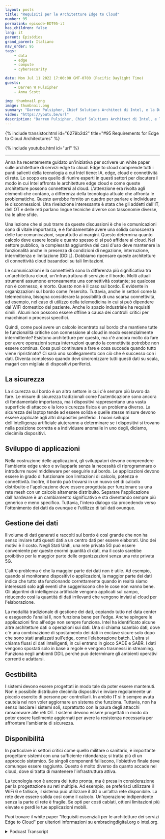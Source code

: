 ```yaml
---
layout: posts
title: "Requisiti per le Architetture Edge to Cloud"
number: 95
permalink: episode-EDT95-it
has_children: false
lang: it
parent: Episódios
grand_parent: Italiano
nav_order: 95
tags:
    - data
    - edge
    - compute
    - cybersecurity

date: Mon Jul 11 2022 17:00:00 GMT-0700 (Pacific Daylight Time)
guests:
    - Darren W Pulsipher
    - Anna Scott

img: thumbnail.png
image: thumbnail.png
summary: "Darren Pulsipher, Chief Solutions Architect di Intel, e la Dr. Anna Scott, Chief Edge Architect del settore pubblico, discutono i requisiti essenziali per le architetture di servizi edge to cloud."
video: "https://youtu.be/url"
description: "Darren Pulsipher, Chief Solutions Architect di Intel, e la Dr. Anna Scott, Chief Edge Architect del settore pubblico, discutono i requisiti essenziali per le architetture di servizi edge to cloud."
---
```


<div>
{% include transistor.html id="6279b2d2" title="#95 Requirements for Edge to Cloud Architectures" %}

{% include youtube.html id="url" %}
</div>

---

Anna ha recentemente guidato un'iniziativa per scrivere un white paper sulle architetture di servizi edge to cloud. Edge to cloud comprende tutti i punti salienti della tecnologia a cui Intel tiene: IA, edge, cloud e connettività di rete. Lo scopo era quello di riunire esperti in questi settori per discutere il modo in cui Intel affronta le architetture edge cloud e come queste architetture possono connettersi al cloud. L'attenzione era rivolta agli elementi che contano, a differenza della tecnologia attuale che affronta le problematiche. Questo avrebbe fornito un quadro per parlare e individuare le disconnessioni. Una rivelazione interessante è stata che gli addetti dell'IT, dell'OT e delle reti parlano lingue tecniche diverse con tassonomie diverse, tra le altre sfide.

Una lezione che si può trarre da queste discussioni è che le comunicazioni sono di vitale importanza, e è fondamentale avere una solida conoscenza delle tue comunicazioni, soprattutto ai margini. Questo determina quanto calcolo deve essere locale e quanto spesso ci si può affidare al cloud. Nel settore pubblico, la complessità aggiuntiva dei casi d'uso deve mantenere la funzionalità anche in presenza di condizioni di negazione, interruzione, intermittenza e limitazione (DDIL). Dobbiamo ripensare queste architetture di connettività cloud basandoci su tali limitazioni.

Le comunicazioni e la connettività sono la differenza più significativa tra un'architettura cloud, un'infrastruttura di servizio e il bordo. Molti attuali strumenti assumono erroneamente una connettività costante; se qualcosa non è connesso, è morto. Questo non è il caso sul bordo. È evidente in organizzazioni sul bordo come l'esercito. Tuttavia, anche in settori come la telemedicina, bisogna considerare la possibilità di una scarsa connettività, ad esempio, nel caso di utilizzo della telemedicina in cui si può dipendere dal WiFi domestico del paziente. Anche lo spazio industriale ha requisiti simili. Alcuni non possono essere offline a causa dei controlli critici per macchinari o processi specifici.

Quindi, come puoi avere un calcolo incentrato sul bordo che mantiene tutte le funzionalità critiche con connessione al cloud in modo essenzialmente intermittente? Esistono architetture per questo, ma c'è ancora molto da fare per avere operazioni senza interruzioni quando la connettività potrebbe non essere continua. Cosa puoi continuare a fare e cosa succede quando tutto viene ripristinato? Ci sarà uno scollegamento con ciò che è successo con i dati. Diventa complesso quando devi sincronizzare tutti questi dati su scala, magari con migliaia di dispositivi periferici.

## La sicurezza

La sicurezza sul bordo è un altro settore in cui c'è sempre più lavoro da fare. Le misure di sicurezza tradizionali come l'autenticazione sono ancora di fondamentale importanza, ma i dispositivi rappresentano una vasta superficie di attacco e la loro sicurezza fisica è un problema diverso. La sicurezza dei laptop tende ad essere solida e quelle stesse misure devono essere applicate agli altri dispositivi periferici. I nuovi sviluppi dell'intelligenza artificiale aiuteranno a determinare se i dispositivi si trovano nella posizione corretta e a individuare anomalie in uno degli, diciamo, diecimila dispositivi.

## Sviluppo di applicazioni

Nella costruzione delle applicazioni, gli sviluppatori devono comprendere l'ambiente edge unico e svilupparle senza la necessità di riprogrammare o introdurre nuovi middleware per eseguirle sul bordo. Le applicazioni devono essere in grado di funzionare con limitazioni di calcolo, potenza e connettività. Inoltre, il bordo può trovarsi in un nuovo set di calcolo distribuito e l'applicazione deve essere progettata per funzionare su una rete mesh con un calcolo altamente distribuito. Separare l'applicazione dall'hardware è un cambiamento significativo e sta diventando sempre più generico e meno specifico. Tuttavia, l'intero dialogo sta procedendo verso l'ottenimento dei dati da ovunque e l'utilizzo di tali dati ovunque.

## Gestione dei dati

Il volume di dati generati e raccolti sul bordo è così grande che non ha senso inviare tutti questi dati a un centro dati per essere elaborati. Uno dei motivi è il costo. Negli Stati Uniti, una rete privata 5G può essere conveniente per queste enormi quantità di dati, ma il costo sarebbe proibitivo per la maggior parte delle organizzazioni senza una rete privata 5G.

L'altro problema è che la maggior parte dei dati non è utile. Ad esempio, quando si monitorano dispositivi o applicazioni, la maggior parte dei dati indica che tutto sta funzionando correttamente quando in realtà siamo interessati solo agli eventi che suggeriscono che le cose non vanno bene. Gli algoritmi di intelligenza artificiale vengono applicati sul campo, riducendo così la quantità di dati irrilevanti che vengono inviati al cloud per l'elaborazione.

La modalità tradizionale di gestione dei dati, copiando tutto nel data center e eseguendo l'analisi lì, non funziona bene per l'edge. Anche spingere le applicazioni fino all'edge non sempre funziona. Intel ha identificato alcune altre architetture dati o operazioni sui dati. Una si chiama scambio dati, dove c'è una combinazione di spostamento dei dati in enclave sicure solo dopo che sono stati analizzati sull'edge, come l'elaborazione batch. L'altra si chiama flussi di dati intelligenti, in cui entrano in gioco SADE e SABR. I dati vengono spostati solo in base a regole e vengono trasmessi in streaming. Funziona negli ambienti DDIL perché può determinare gli ambienti operativi correnti e adattarsi.

## Gestibilità

I sistemi devono essere progettati in modo tale da poter essere mantenuti. Non è possibile distribuire diecimila dispositivi e inviare regolarmente un piccolo esercito di persone per controllarli. In ambito IT si è sempre avuta cautela nel non voler aggiornare un sistema che funziona. Tuttavia, non ha senso lasciare i sistemi soli, soprattutto con la paura degli attacchi ransomware alle reti OT. I sistemi devono essere progettati in modo da poter essere facilmente aggiornati per avere la resistenza necessaria per affrontare l'ambiente di sicurezza.

## Disponibilità

In particolare in settori critici come quello militare o sanitario, è importante progettare sistemi con una sufficiente ridondanza; si tratta più di un approccio sistemico. Se singoli componenti falliscono, l'obiettivo finale deve comunque essere raggiunto. Questo è molto diverso da quanto accade nel cloud, dove si tratta di mantenere l'infrastruttura attiva.

La tecnologia non è ancora del tutto pronta, ma è presa in considerazione per la progettazione su reti multiple. Ad esempio, se preferisci utilizzare il WiFi 6 e fallisce, il sistema può utilizzare il 4G o un'altra rete disponibile. La rete deve essere solida così come il calcolo. Un'operazione indipendente senza la parte di rete è fragile. Se opti per costi cablati, ottieni limitazioni più elevate e perdi le tue applicazioni mobili.

Puoi trovare il white paper "Requisiti essenziali per le architetture dei servizi Edge to Cloud" per ulteriori informazioni su embracingdigital.org o intel.org.



<details>
<summary> Podcast Transcript </summary>

<p></p>

</details>

